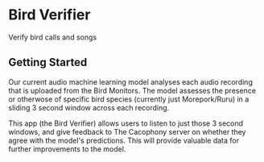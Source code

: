 # Bird Verifier

Verify bird calls and songs

## Getting Started

Our current audio machine learning model analyses each audio recording that is uploaded from the Bird Monitors. The model assesses the presence or otherwose of specific bird species (currently just Morepork/Ruru) in a sliding 3 second window across each recording.

This app (the Bird Verifier) allows users to listen to just those 3 second windows, and give feedback to The Cacophony server on whether they agree with the model's predictions. This will provide valuable data for further improvements to the model.
